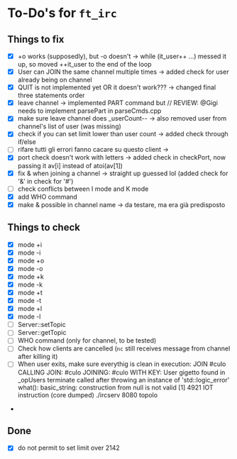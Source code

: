 # To-Do's for `ft_irc`

## Things to fix
- [x] +o works (supposedly), but -o doesn't						-> while (it_user++ ...) messed it up, so moved ++it_user to the end of the loop
- [x] User can JOIN the same channel multiple times				-> added check for user already being on channel
- [x] QUIT is not implemented yet OR it doesn't work???			-> changed final three statements order
- [x] leave channel												-> implemented PART command but // REVIEW: @Gigi needs to implement parsePart in parseCmds.cpp
- [x] make sure leave channel does _userCount--					-> also removed user from channel's list of user (was missing)
- [x] check if you can set limit lower than user count			-> added check through if/else
- [ ] rifare tutti gli errori fanno cacare su questo client		->
- [x] port check doesn't work with letters						-> added check in checkPort, now passing it av[i] instead of atoi(av[1])
- [x] fix & when joining a channel								-> straight up guessed lol (added check for '&' in check for '#')
- [ ] check conflicts between I mode and K mode
- [x] add WHO command
- [x] make & possible in channel name							-> da testare, ma era già predisposto

## Things to check
- [x] mode +i
- [x] mode -i
- [x] mode +o
- [x] mode -o
- [x] mode +k
- [x] mode -k
- [x] mode +t
- [x] mode -t
- [x] mode +l
- [x] mode -l
- [ ] Server::setTopic
- [ ] Server::getTopic
- [ ] WHO command (only for channel, to be tested)
- [ ] Check how clients are cancelled (`nc` still receives message from channel after killing it)
- [ ] When user exits, make sure everythig is clean
		in execution: JOIN #culo
		CALLING JOIN: #culo
		JOINING: #culo WITH KEY: 
		User gigetto found in _opUsers
		terminate called after throwing an instance of 'std::logic_error'
		what():  basic_string: construction from null is not valid
		[1]    4921 IOT instruction (core dumped)  ./ircserv 8080 topolo
-

## Done
- [x] do not permit to set limit over 2142
